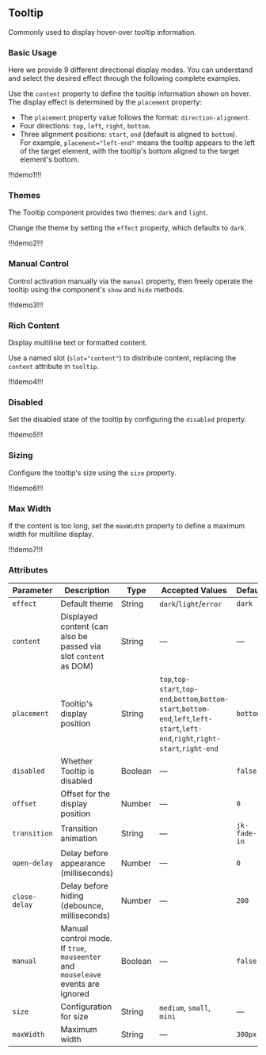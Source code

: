 ## Tooltip  

Commonly used to display hover-over tooltip information.  

### Basic Usage  

Here we provide 9 different directional display modes. You can understand and select the desired effect through the following complete examples.  

Use the `content` property to define the tooltip information shown on hover. The display effect is determined by the `placement` property:  
- The `placement` property value follows the format: `direction-alignment`.  
- Four directions: `top`, `left`, `right`, `bottom`.  
- Three alignment positions: `start`, `end` (default is aligned to `bottom`).  
For example, `placement="left-end"` means the tooltip appears to the left of the target element, with the tooltip's bottom aligned to the target element's bottom.  

!!!demo1!!!  

### Themes  

The Tooltip component provides two themes: `dark` and `light`.  

Change the theme by setting the `effect` property, which defaults to `dark`.  

!!!demo2!!!  

### Manual Control  

Control activation manually via the `manual` property, then freely operate the tooltip using the component's `show` and `hide` methods.  

!!!demo3!!!  

### Rich Content  

Display multiline text or formatted content.  

Use a named slot (`slot="content"`) to distribute content, replacing the `content` attribute in `tooltip`.  

!!!demo4!!!  

### Disabled  

Set the disabled state of the tooltip by configuring the `disabled` property.  

!!!demo5!!!  

### Sizing  

Configure the tooltip's size using the `size` property.  

!!!demo6!!!  

### Max Width  

If the content is too long, set the `maxWidth` property to define a maximum width for multiline display.  

!!!demo7!!!  

### Attributes  

| Parameter     | Description                                                                 | Type     | Accepted Values                                                                                           | Default     |  
| ------------- | -------------------------------------------------------------------------- | -------- | -------------------------------------------------------------------------------------------------------- | ----------- |  
| `effect`      | Default theme                                                              | String   | `dark`/`light`/`error`                                                                                  | `dark`      |  
| `content`     | Displayed content (can also be passed via slot `content` as DOM)           | String   | —                                                                                                       | —           |  
| `placement`   | Tooltip's display position                                                 | String   | `top`,`top-start`,`top-end`,`bottom`,`bottom-start`,`bottom-end`,`left`,`left-start`,`left-end`,`right`,`right-start`,`right-end` | `bottom`    |  
| `disabled`    | Whether Tooltip is disabled                                                | Boolean  | —                                                                                                       | `false`     |  
| `offset`      | Offset for the display position                                            | Number   | —                                                                                                       | `0`         |  
| `transition`  | Transition animation                                                       | String   | —                                                                                                       | `jk-fade-in`|  
| `open-delay`  | Delay before appearance (milliseconds)                                     | Number   | —                                                                                                       | `0`         |  
| `close-delay` | Delay before hiding (debounce, milliseconds)                               | Number   | —                                                                                                       | `200`       |  
| `manual`      | Manual control mode. If `true`, `mouseenter` and `mouseleave` events are ignored | Boolean | — | `false` |  
| `size`        | Configuration for size                                                     | String   | `medium`, `small`, `mini`                                                                               | —           |  
| `maxWidth`    | Maximum width                                                              | String   | —                                                                                                       | `300px`     |